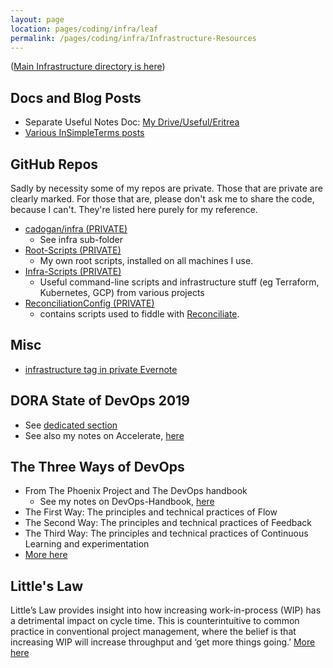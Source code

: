 ```yaml
---
layout: page
location: pages/coding/infra/leaf
permalink: /pages/coding/infra/Infrastructure-Resources
---
```


([Main Infrastructure directory is here](/pages/coding/Infrastructure))

## Docs and Blog Posts
- Separate Useful Notes Doc: [My Drive/Useful/Eritrea](https://docs.google.com/document/d/1ydXrsZX_g9uyvgMoZUovT0G8L5OcrXxRQDSWzw3ULDo/edit)
- [Various InSimpleTerms posts](https://insimpleterms.blog/category/infrastructure)

## GitHub Repos 

Sadly by necessity some of my repos are private. Those that are private are clearly marked. For those that are, please don't ask me to share the code, because I can't. They're listed here purely for my reference.

- [cadogan/infra (PRIVATE)](https://github.com/claresudbery/Cadogan/tree/master/infra)
    - See infra sub-folder
- [Root-Scripts (PRIVATE)](https://github.com/claresudbery/Root-Scripts)
    - My own root scripts, installed on all machines I use.
- [Infra-Scripts (PRIVATE)](https://github.com/claresudbery/Infra-Scripts)
    - Useful command-line scripts and infrastructure stuff (eg Terraform, Kubernetes, GCP) from various projects
- [ReconciliationConfig (PRIVATE)](https://github.com/claresudbery/ReconciliationConfig) 
    - contains scripts used to fiddle with [Reconciliate](https://github.com/claresudbery/Reconciliate).

## Misc

- [infrastructure tag in private Evernote](https://www.evernote.com/client/web?login=true#?an=true&n=d3b5efea-dd5a-4d3b-94c9-77a1b3f43b35&query=tag%1FInfrastructure%1FtagGuid%3A38bcc5ac-be79-4b3a-bbb0-9d21f8d2e98d%1Eview%3AVIEW%2FALL_NOTES&)

## DORA State of DevOps 2019

- See [dedicated section](/pages/think/code-princ/metrics.md#accelerate-metrics--dora-metrics)
- See also my notes on Accelerate, [here](https://clare-wiki.herokuapp.com/pages/think/code-princ/books/Accelerate)

## The Three Ways of DevOps

- From The Phoenix Project and The DevOps handbook
    - See my notes on DevOps-Handbook, [here](https://clare-wiki.herokuapp.com/pages/think/code-princ/books/DevOps-Handbook)
- The First Way: The principles and technical practices of Flow
- The Second Way: The principles and technical practices of Feedback
- The Third Way: The principles and technical practices of Continuous Learning and experimentation
- [More here](https://blog.sonatype.com/principle-based-devops-frameworks-three-ways#:~:text=If%20you've%20read%20either,Way%3A%20Principles%20of%20Continuous%20Learning)

## Little's Law

Little’s Law provides insight into how increasing work-in-process (WIP) has a detrimental impact on cycle time. This is counterintuitive to common practice in conventional project management, where the belief is that increasing WIP will increase throughput and ‘get more things going.’
[More here](https://projectproduction.org/journal/littles-law-a-practical-approach-to-understanding-production-system-performance/#:~:text=Little's%20Law%20provides%20insight%20into,and%20'get%20more%20things%20going.)

